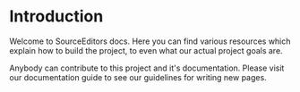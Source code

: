 # Introduction

Welcome to SourceEditors docs. Here you can find various resources which explain how to build the project, to even what our actual project goals are.

Anybody can contribute to this project and it's documentation. Please visit our documentation guide to see our guidelines for writing new pages.
